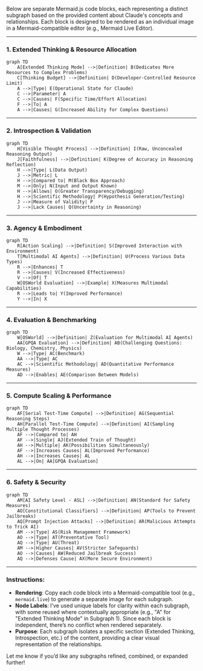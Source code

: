 Below are separate Mermaid.js code blocks, each representing a distinct subgraph based on the provided content about Claude's concepts and relationships. Each block is designed to be rendered as an individual image in a Mermaid-compatible editor (e.g., Mermaid Live Editor).

---

### 1. Extended Thinking & Resource Allocation
```mermaid
graph TD
    A[Extended Thinking Mode] -->|Definition| B(Dedicates More Resources to Complex Problems)
    C[Thinking Budget] -->|Definition| D(Developer-Controlled Resource Limit)
    A -->|Type| E(Operational State for Claude)
    C -->|Parameter| A
    C -->|Causes| F(Specific Time/Effort Allocation)
    F -->|To| A
    A -->|Causes| G(Increased Ability for Complex Questions)
```

---

### 2. Introspection & Validation
```mermaid
graph TD
    H[Visible Thought Process] -->|Definition| I(Raw, Unconcealed Reasoning Output)
    J[Faithfulness] -->|Definition| K(Degree of Accuracy in Reasoning Reflection)
    H -->|Type| L(Data Output)
    J -->|Metric| L
    H -->|Compared to| M(Black Box Approach)
    M -->|Only| N(Input and Output Known)
    H -->|Allows| O(Greater Transparency/Debugging)
    H -->|Scientific Methodology| P(Hypothesis Generation/Testing)
    J -->|Measure of Validity| P
    J -->|Lack Causes| Q(Uncertainty in Reasoning)
```

---

### 3. Agency & Embodiment
```mermaid
graph TD
    R[Action Scaling] -->|Definition| S(Improved Interaction with Environment)
    T[Multimodal AI Agents] -->|Definition| U(Process Various Data Types)
    R -->|Enhances| T
    R -->|Causes| V(Increased Effectiveness)
    V -->|Of| T
    W[OSWorld Evaluation] -->|Example| X(Measures Multimodal Capabilities)
    R -->|Leads to| Y(Improved Performance)
    Y -->|In| X
```

---

### 4. Evaluation & Benchmarking
```mermaid
graph TD
    W[OSWorld] -->|Definition| Z(Evaluation for Multimodal AI Agents)
    AA[GPQA Evaluation] -->|Definition| AB(Challenging Questions: Biology, Chemistry, Physics)
    W -->|Type| AC(Benchmark)
    AA -->|Type| AC
    AC -->|Scientific Methodology| AD(Quantitative Performance Measures)
    AD -->|Enables| AE(Comparison Between Models)
```

---

### 5. Compute Scaling & Performance
```mermaid
graph TD
    AF[Serial Test-Time Compute] -->|Definition| AG(Sequential Reasoning Steps)
    AH[Parallel Test-Time Compute] -->|Definition| AI(Sampling Multiple Thought Processes)
    AF -->|Compared to| AH
    AF -->|Single| AJ(Extended Train of Thought)
    AH -->|Multiple| AK(Possibilities Simultaneously)
    AF -->|Increases Causes| AL(Improved Performance)
    AH -->|Increases Causes| AL
    AL -->|On| AA[GPQA Evaluation]
```

---

### 6. Safety & Security
```mermaid
graph TD
    AM[AI Safety Level - ASL] -->|Definition| AN(Standard for Safety Measures)
    AO[Constitutional Classifiers] -->|Definition| AP(Tools to Prevent Jailbreaks)
    AQ[Prompt Injection Attacks] -->|Definition| AR(Malicious Attempts to Trick AI)
    AM -->|Type| AS(Risk Management Framework)
    AO -->|Type| AT(Preventative Tool)
    AQ -->|Type| AU(Threat)
    AM -->|Higher Causes| AV(Stricter Safeguards)
    AO -->|Causes| AW(Reduced Jailbreak Success)
    AQ -->|Defenses Cause| AX(More Secure Environment)
```

---

### Instructions:
- **Rendering**: Copy each code block into a Mermaid-compatible tool (e.g., `mermaid.live`) to generate a separate image for each subgraph.
- **Node Labels**: I’ve used unique labels for clarity within each subgraph, with some reused where contextually appropriate (e.g., "A" for "Extended Thinking Mode" in Subgraph 1). Since each block is independent, there’s no conflict when rendered separately.
- **Purpose**: Each subgraph isolates a specific section (Extended Thinking, Introspection, etc.) of the content, providing a clear visual representation of the relationships.

Let me know if you’d like any subgraphs refined, combined, or expanded further!